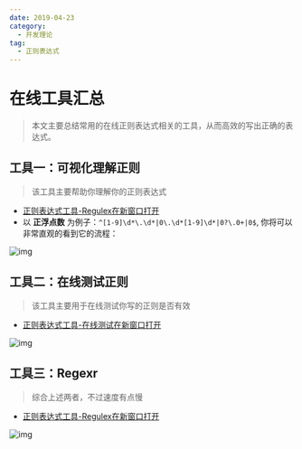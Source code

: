 ```yaml
---
date: 2019-04-23
category:
  - 开发理论
tag:
  - 正则表达式
---
```

# 在线工具汇总 

> 本文主要总结常用的在线正则表达式相关的工具，从而高效的写出正确的表达式。

## 工具一：可视化理解正则

> 该工具主要帮助你理解你的正则表达式

- [正则表达式工具-Regulex在新窗口打开](https://jex.im/regulex)
- 以 **正浮点数** 为例子：`^[1-9]\d*\.\d*|0\.\d*[1-9]\d*|0?\.0+|0$`, 你将可以非常直观的看到它的流程：

![img](https://www.pdai.tech/images/develop/regex/dev-regex-tool-1.png)

## 工具二：在线测试正则

> 该工具主要用于在线测试你写的正则是否有效

- [正则表达式工具-在线测试在新窗口打开](http://c.runoob.com/front-end/854)

![img](https://www.pdai.tech/images/develop/regex/dev-regex-tool-3.png)

## 工具三：Regexr

> 综合上述两者，不过速度有点慢

- [正则表达式工具-Regulex在新窗口打开](https://regexr.com/)

![img](https://www.pdai.tech/images/develop/regex/dev-regex-tool-2.png)